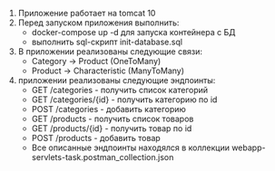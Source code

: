 1) Приложение работает на tomcat 10
2) Перед запуском приложения выполнить:
    * docker-compose up -d для запуска контейнера с БД
    * выполнить sql-скрипт init-database.sql
3) В приложении реализованы следующие связи:
    * Category -> Product (OneToMany)
    * Product -> Characteristic (ManyToMany)
4) приложении реализованы следующие эндпоинты:
    * GET /categories - получить список категорий
    * GET /categories/{id} - получить категорию по id
    * POST /categories - добавить категорию
    * GET /products - получить список товаров
    * GET /products/{id} - получить товар по id
    * POST /products - добавить товар
    * Все описанные эндпоинты находялся в коллекции webapp-servlets-task.postman_collection.json
